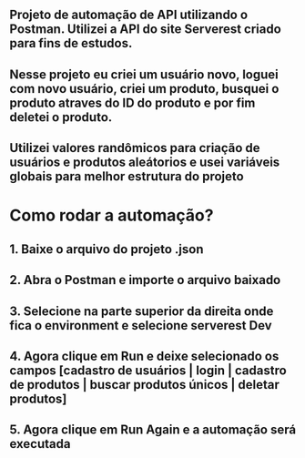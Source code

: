 ## Projeto de automação de API utilizando o Postman. Utilizei a API do site Serverest criado para fins de estudos.
## Nesse projeto eu criei um usuário novo, loguei com novo usuário, criei um produto, busquei o produto atraves do ID do produto e por fim deletei o produto. 
## Utilizei valores randômicos para criação de usuários e produtos aleátorios e usei variáveis globais para melhor estrutura do projeto

# Como rodar a automação?

## 1. Baixe o arquivo do projeto .json 
## 2. Abra o Postman e importe o arquivo baixado
## 3. Selecione na parte superior da direita onde fica o environment e selecione serverest Dev 
## 4. Agora clique em Run e deixe selecionado os campos [cadastro de usuários | login | cadastro de produtos | buscar produtos únicos | deletar produtos] 
## 5. Agora clique em Run Again e a automação será executada
